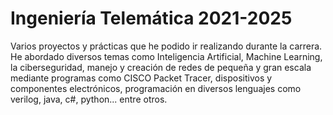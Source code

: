# Ingeniería Telemática 2021-2025 #

Varios proyectos y prácticas que he podido ir realizando durante la carrera. He abordado diversos temas como Inteligencia Artificial, Machine Learning, la ciberseguridad, manejo y creación de redes de pequeña y gran escala mediante programas como CISCO Packet Tracer, dispositivos y componentes electrónicos, programación en diversos lenguajes como verilog, java, c#, python... entre otros.
